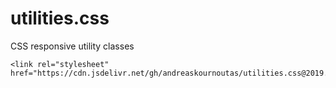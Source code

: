 # utilities.css
CSS responsive utility classes

```
<link rel="stylesheet" href="https://cdn.jsdelivr.net/gh/andreaskournoutas/utilities.css@2019.08.27/utilities.min.css"/>
```
